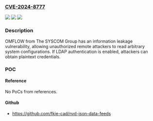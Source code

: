 ### [CVE-2024-8777](https://cve.mitre.org/cgi-bin/cvename.cgi?name=CVE-2024-8777)
![](https://img.shields.io/static/v1?label=Product&message=OMFLOW&color=blue)
![](https://img.shields.io/static/v1?label=Version&message=1.1.6.0%3C%3D%201.2.1.2%20&color=brighgreen)
![](https://img.shields.io/static/v1?label=Vulnerability&message=CWE-200%20Exposure%20of%20Sensitive%20Information%20to%20an%20Unauthorized%20Actor&color=brighgreen)

### Description

OMFLOW from The SYSCOM Group has an information leakage vulnerability, allowing unauthorized remote attackers to read arbitrary system configurations. If LDAP authentication is enabled, attackers can obtain plaintext credentials.

### POC

#### Reference
No PoCs from references.

#### Github
- https://github.com/fkie-cad/nvd-json-data-feeds

